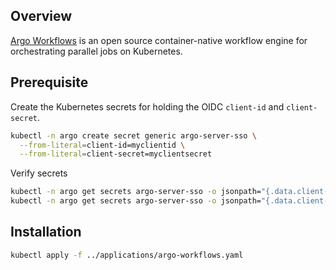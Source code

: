 ## Overview
[Argo Workflows](https://argoproj.github.io/argo-workflows/) is an open source container-native workflow engine for orchestrating parallel jobs on Kubernetes.


## Prerequisite
Create the Kubernetes secrets for holding the OIDC `client-id` and `client-secret`.

```bash
kubectl -n argo create secret generic argo-server-sso \
  --from-literal=client-id=myclientid \
  --from-literal=client-secret=myclientsecret
```

Verify secrets

```bash
kubectl -n argo get secrets argo-server-sso -o jsonpath="{.data.client-id}" | base64 -d
kubectl -n argo get secrets argo-server-sso -o jsonpath="{.data.client-secret}" | base64 -d
```


## Installation

```bash
kubectl apply -f ../applications/argo-workflows.yaml
```